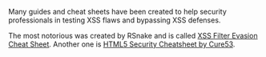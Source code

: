 Many guides and cheat sheets have been created to help security professionals in testing XSS flaws and bypassing XSS defenses.

The most notorious was created by RSnake and is called [XSS Filter Evasion Cheat Sheet](https://cheatsheetseries.owasp.org/cheatsheets/XSS_Filter_Evasion_Cheat_Sheet.html). Another one is [HTML5 Security Cheatsheet by Cure53](https://html5sec.org/).